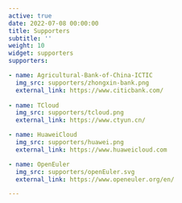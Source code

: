 ```yaml
---
active: true
date: 2022-07-08 00:00:00
title: Supporters
subtitle: ''
weight: 10
widget: supporters
supporters:

- name: Agricultural-Bank-of-China-ICTIC
  img_src: supporters/zhongxin-bank.png
  external_link: https://www.citicbank.com/
  
- name: TCloud
  img_src: supporters/tcloud.png
  external_link: https://www.ctyun.cn/

- name: HuaweiCloud
  img_src: supporters/huawei.png
  external_link: https://www.huaweicloud.com

- name: OpenEuler
  img_src: supporters/openEuler.svg
  external_link: https://www.openeuler.org/en/

---
```

